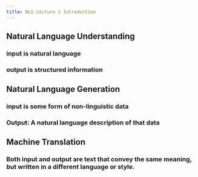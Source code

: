 ```yaml
---
title: NLU Lecture 1 Introduction
---
```


## 

## Natural Language Understanding
### input is natural language
### output is structured information
## Natural Language Generation
### input is some form of non-linguistic data
### Output: A natural language description of that data
## Machine Translation
### Both input and output are text that convey the same meaning, but written in a different language or style.